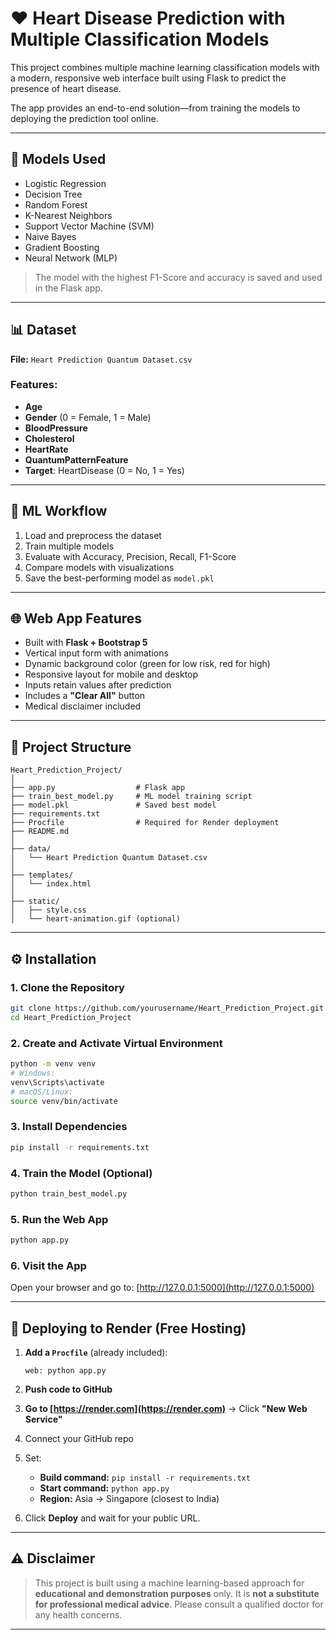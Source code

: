 # ❤️ Heart Disease Prediction with Multiple Classification Models

This project combines multiple machine learning classification models with a modern, responsive web interface built using Flask to predict the presence of heart disease.

The app provides an end-to-end solution—from training the models to deploying the prediction tool online.

---

## 🧠 Models Used

- Logistic Regression  
- Decision Tree  
- Random Forest  
- K-Nearest Neighbors  
- Support Vector Machine (SVM)  
- Naive Bayes  
- Gradient Boosting  
- Neural Network (MLP)

> The model with the highest F1-Score and accuracy is saved and used in the Flask app.

---

## 📊 Dataset

**File:** `Heart Prediction Quantum Dataset.csv`

### Features:
- **Age**
- **Gender** (0 = Female, 1 = Male)
- **BloodPressure**
- **Cholesterol**
- **HeartRate**
- **QuantumPatternFeature**
- **Target**: HeartDisease (0 = No, 1 = Yes)

---

## 🧪 ML Workflow

1. Load and preprocess the dataset  
2. Train multiple models  
3. Evaluate with Accuracy, Precision, Recall, F1-Score  
4. Compare models with visualizations  
5. Save the best-performing model as `model.pkl`

---

## 🌐 Web App Features

- Built with **Flask + Bootstrap 5**
- Vertical input form with animations
- Dynamic background color (green for low risk, red for high)
- Responsive layout for mobile and desktop
- Inputs retain values after prediction
- Includes a **"Clear All"** button
- Medical disclaimer included

---

## 📁 Project Structure

```
Heart_Prediction_Project/
│
├── app.py                  # Flask app
├── train_best_model.py     # ML model training script
├── model.pkl               # Saved best model
├── requirements.txt
├── Procfile                # Required for Render deployment
├── README.md
│
├── data/
│   └── Heart Prediction Quantum Dataset.csv
│
├── templates/
│   └── index.html
│
├── static/
│   ├── style.css
│   └── heart-animation.gif (optional)
```

---

## ⚙️ Installation

### 1. Clone the Repository
```bash
git clone https://github.com/yourusername/Heart_Prediction_Project.git
cd Heart_Prediction_Project
```

### 2. Create and Activate Virtual Environment
```bash
python -m venv venv
# Windows:
venv\Scripts\activate
# macOS/Linux:
source venv/bin/activate
```

### 3. Install Dependencies
```bash
pip install -r requirements.txt
```

### 4. Train the Model (Optional)
```bash
python train_best_model.py
```

### 5. Run the Web App
```bash
python app.py
```

### 6. Visit the App
Open your browser and go to: [http://127.0.0.1:5000](http://127.0.0.1:5000)

---

## 🚀 Deploying to Render (Free Hosting)

1. **Add a `Procfile`** (already included):
   ```
   web: python app.py
   ```

2. **Push code to GitHub**

3. **Go to [https://render.com](https://render.com)** → Click **"New Web Service"**

4. Connect your GitHub repo

5. Set:
   - **Build command:** `pip install -r requirements.txt`
   - **Start command:** `python app.py`
   - **Region:** Asia → Singapore (closest to India)

6. Click **Deploy** and wait for your public URL.

---
## ⚠️ Disclaimer

> This project is built using a machine learning-based approach for **educational and demonstration purposes** only. It is **not a substitute for professional medical advice**. Please consult a qualified doctor for any health concerns.
---



